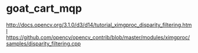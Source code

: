 # goat_cart_mqp

http://docs.opencv.org/3.1.0/d3/d14/tutorial_ximgproc_disparity_filtering.html
https://github.com/opencv/opencv_contrib/blob/master/modules/ximgproc/samples/disparity_filtering.cpp
